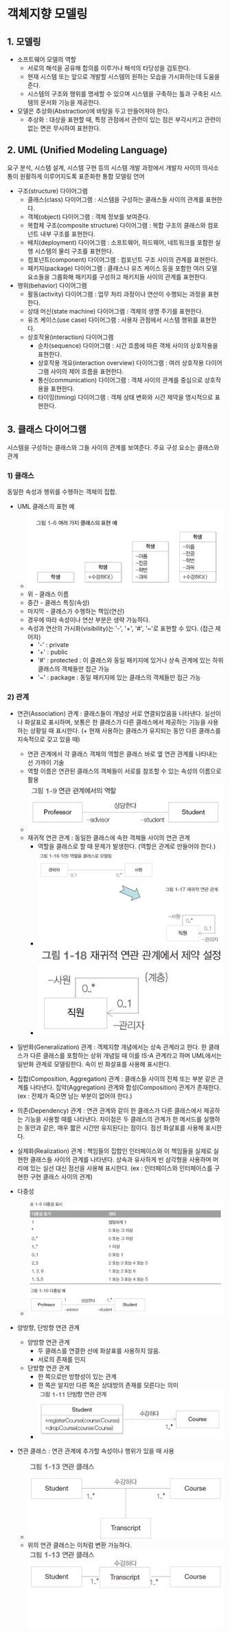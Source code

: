 # 객체지향 모델링

## 1. 모델링

- 소프트웨어 모델의 역할
  - 서로의 해석을 공유해 합의를 이루거나 해석의 타당성을 검토한다.
  - 현재 시스템 또는 앞으로 개발할 시스템의 원하는 모습을 가시화하는데 도움을 준다.
  - 시스템의 구조와 행위를 명세할 수 있으며 시스템을 구축하는 틀과 구축된 시스템의 문서화 기능을 제공한다.
- 모델은 추상화(Abstraction)에 바탕을 두고 만들어져야 한다.
  - 추상화 : 대상을 표현할 때, 특정 관점에서 관련이 있는 점은 부각시키고 관련이 없는 면은 무시하여 표현한다.

## 2. UML (Unified Modeling Language)

요구 분석, 시스템 설계, 시스템 구현 등의 시스템 개발 과정에서 개발자 사이의 의사소통이 원활하게 이루어지도록 표준화한 통합 모델링 언어

- 구조(structure) 다이어그램
  - 클래스(class) 다이어그램 : 시스템을 구성하는 클래스들 사이의 관계를 표현한다.
  - 객체(object) 다이어그램 : 객체 정보를 보여준다.
  - 복합체 구조(composite structure) 다이어그램 : 복합 구조의 클래스와 컴포넌트 내부 구조를 표현한다.
  - 배치(deployment) 다이어그램 : 소프트웨어, 하드웨어, 네트워크를 포함한 실행 시스템의 물리 구조를 표현한다.
  - 컴포넌트(component) 다이어그램 : 컴포넌트 구조 사이의 관계를 표현한다.
  - 패키지(package) 다이어그램 : 클래스나 유즈 케이스 등을 포함한 여러 모델 요소들을 그룹화해 패키지를 구성하고 패키지들 사이의 관계를 표현한다.
- 행위(behavior) 다이어그램
  - 활동(activity) 다이어그램 : 업무 처리 과정이나 연산이 수행되는 과정을 표현한다.
  - 상태 머신(state machine) 다이어그램 : 객체의 생명 주기를 표현한다.
  - 유즈 케이스(use case) 다이어그램 : 사용자 관점에서 시스템 행위를 표현한다.
  - 상호작용(interaction) 다이어그램
    - 순차(sequence) 다이어그램 : 시간 흐름에 따른 객체 사이의 상호작용을 표현한다.
    - 상호작용 개요(interaction overview) 다이어그램 : 여러 상호작용 다이어그램 사이의 제어 흐름을 표현한다.
    - 통신(communication) 다이어그램 : 객체 사이의 관계를 중심으로 상호작용을 표현한다.
    - 타이밍(timing) 다이어그램 : 객체 상태 변화와 시간 제약을 명시적으로 표현한다.

## 3. 클래스 다이어그램

시스템을 구성하는 클래스와 그들 사이의 관계를 보여준다. 주요 구성 요소는 클래스와 관계

### 1) 클래스

동일한 속성과 행위를 수행하는 객체의 집합.

- UML 클래스의 표현 예
  - ![UML클래스](./img/캡처2.PNG)
  - 위 - 클래스 이름
  - 중간 - 클래스 특징(속성)
  - 마지막 - 클래스가 수행하는 책임(연산)
  - 경우에 따라 속성이나 연산 부분은 생략 가능하다.
  - 속성과 연산의 가시화(visibility)는 '-', '+', '#', '~'로 표현할 수 있다. (접근 제어자)
    - '-' : private
    - '+' : public
    - '#' : protected : 이 클래스와 동일 패키지에 있거나 상속 관계에 있는 하위 클래스의 객체들만 접근 가능
    - '~' : package : 동일 패키지에 있는 클래스의 객체들만 접근 가능

### 2) 관계

- 연관(Association) 관계 : 클래스들이 개념상 서로 연결되었음을 나타낸다. 실선이나 화살표로 표시하며, 보통은 한 클래스가 다른 클래스에서 제공하는 기능을 사용하는 상황일 때 표시한다. (+ 현재 사용하는 클래스가 유지되는 동안 다른 클래스를 지속적으로 갖고 있을 때)
  - 연관 관계에서 각 클래스 객체의 역할은 클래스 바로 옆 연관 관계를 나타내는 선 가까이 기술
  - 역할 이름은 연관된 클래스의 객체들이 서로를 참조할 수 있는 속성의 이름으로 활용
  - ![연관관계](./img/캡처1.PNG)
  - 재귀적 연관 관계 : 동일한 클래스에 속한 객체들 사이의 연관 관계
    - 역할을 클래스로 할 때 문제가 발생한다. (역할은 관계로 만들어야 한다.)
    - ![재귀적 연관 관계](./img/캡처7.PNG)
    -  ![제약 설정](./img/캡처8.PNG)

- 일반화(Generalization) 관계 : 객체지향 개념에서는 상속 관계라고 한다. 한 클래스가 다른 클래스를 포함하는 상위 개념일 때 이를 IS-A 관계라고 하며 UML에서는 일반화 관계로 모델링한다. 속이 빈 화살표를 사용해 표시한다.
- 집합(Composition, Aggregation) 관계 : 클래스들 사이의 전체 또는 부분 같은 관계를 나타낸다. 집약(Aggregation) 관계와 합성(Composition) 관계가 존재한다. (ex : 전체가 죽으면 남는 부분이 없어야 한다.)
- 의존(Dependency) 관계 : 연관 관계와 같이 한 클래스가 다른 클래스에서 제공하는 기능을 사용할 때를 나타낸다. 차이점은 두 클래스의 관계가 한 메서드를 실행하는 동안과 같은, 매우 짧은 시간만 유지된다는 점이다. 점선 화살표를 사용해 표시한다.
- 실체화(Realization) 관계 : 책임들의 집합인 인터페이스와 이 책임들을 실제로 실현한 클래스들 사이의 관계를 나타낸다. 상속과 유사하게 빈 삼각형을 사용하며 머리에 있는 실선 대신 점선을 사용해 표시한다. (ex : 인터페이스와 인터페이스를 구현한 구현 클래스 사이의 관계)

- 다중성
  - ![다중성](./img/캡처4.PNG)
- 양방향, 단방향 연관 관계
  - 양방향 연관 관계
    - 두 클래스를 연결한 선에 화살표를 사용하지 않음.
    - 서로의 존재를 인지
  - 단방향 연관 관계
    - 한 쪽으로만 방향성이 있는 관계
    - 한 쪽은 알지만 다른 쪽은 상대방의 존재를 모른다는 의미
    - ![단방향 연관 관계](./img/캡처3.PNG)
- 연관 클래스 : 연관 관계에 추가할 속성이나 행위가 있을 때 사용
  - ![연관 클래스](./img/캡처5.PNG)
  - 위의 연관 클래스는 이처럼 변환 가능하다.![연관 클래스](./img/캡처6.png)